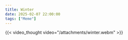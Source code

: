 ```yaml
---
title: Winter
date: 2025-02-07 22:00:00
tags: ["Meme"]
---
```



{{< video_thought video="/attachments/winter.webm" >}}


